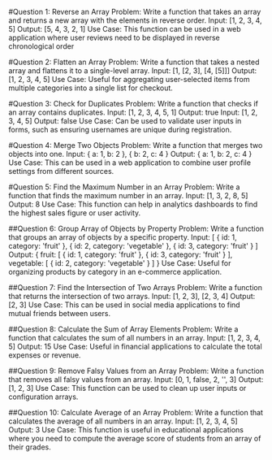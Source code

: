#Question 1: Reverse an Array
  Problem: Write a function that takes an array and returns a new array with the elements in
  reverse order.
        Input: [1, 2, 3, 4, 5]
        Output: [5, 4, 3, 2, 1]
Use Case: This function can be used in a web application where user reviews need to be
displayed in reverse chronological order

#Question 2: Flatten an Array
    Problem: Write a function that takes a nested array and flattens it to a single-level array.
        Input: [1, [2, 3], [4, [5]]]
        Output: [1, 2, 3, 4, 5]
  Use Case: Useful for aggregating user-selected items from multiple categories into a single list
  for checkout.

 #Question 3: Check for Duplicates
    Problem: Write a function that checks if an array contains duplicates.
          Input: [1, 2, 3, 4, 5, 1]
          Output: true
          Input: [1, 2, 3, 4, 5]
          Output: false
    Use Case: Can be used to validate user inputs in forms, such as ensuring usernames are
    unique during registration.

#Question 4: Merge Two Objects
    Problem: Write a function that merges two objects into one.
          Input: { a: 1, b: 2 }, { b: 2, c: 4 }
          Output: { a: 1, b: 2, c: 4 }
    Use Case: This can be used in a web application to combine user profile settings from different
    sources.


#Question 5: Find the Maximum Number in an Array
    Problem: Write a function that finds the maximum number in an array.
          Input: [1, 3, 2, 8, 5]
          Output: 8
    Use Case: This function can help in analytics dashboards to find the highest sales figure or user
    activity.

##Question 6: Group Array of Objects by Property
    Problem: Write a function that groups an array of objects by a specific property.
            Input: [ { id: 1, category: 'fruit' }, { id: 2, category: 'vegetable' }, { id: 3, category: 'fruit' } ]
            Output: {
            fruit: [ { id: 1, category: 'fruit' }, { id: 3, category: 'fruit' } ],
            vegetable: [ { id: 2, category: 'vegetable' } ]
            }
  Use Case: Useful for organizing products by category in an e-commerce application.

##Question 7: Find the Intersection of Two Arrays
    Problem: Write a function that returns the intersection of two arrays.
          Input: [1, 2, 3], [2, 3, 4]
          Output: [2, 3]
  Use Case: This can be used in social media applications to find mutual friends between users.

##Question 8: Calculate the Sum of Array Elements
    Problem: Write a function that calculates the sum of all numbers in an array.
          Input: [1, 2, 3, 4, 5]
          Output: 15
    Use Case: Useful in financial applications to calculate the total expenses or revenue.

##Question 9: Remove Falsy Values from an Array
      Problem: Write a function that removes all falsy values from an array.
            Input: [0, 1, false, 2, '', 3]
            Output: [1, 2, 3]
      Use Case: This function can be used to clean up user inputs or configuration arrays.

##Question 10: Calculate Average of an Array
      Problem: Write a function that calculates the average of all numbers in an array.
            Input: [1, 2, 3, 4, 5]
            Output: 3
      Use Case: This function is useful in educational applications where you need to compute the
      average score of students from an array of their grades.
